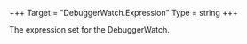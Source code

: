 +++
Target = "DebuggerWatch.Expression"
Type = string
+++

The expression set for the DebuggerWatch.